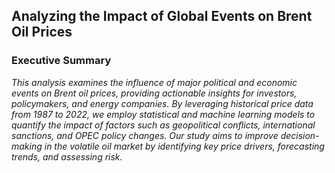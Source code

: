 ## Analyzing the Impact of Global Events on Brent Oil Prices

### Executive Summary

*This analysis examines the influence of major political and economic events on
Brent oil prices, providing actionable insights for investors, policymakers, and
energy companies. By leveraging historical price data from 1987 to 2022, we
employ statistical and machine learning models to quantify the impact of factors
such as geopolitical conflicts, international sanctions, and OPEC policy changes.
Our study aims to improve decision-making in the volatile oil market by
identifying key price drivers, forecasting trends, and assessing risk.*
